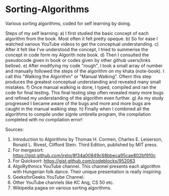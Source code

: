 # Sorting-Algorithms
Various sorting algorithms, coded for self learning by doing.

Steps of my self learning:
a) I first studied the basic concept of each algorithm from the book. Most often it felt pretty opeque.
b) So for ease I watched various YouTube videos to get the conceptual understanding.
c) After it felt like I've understood the concept, I tried to summerise the concept in code form my Algorith note book.
d) Then I consulted the pseudocode given in book or codes given by other github users(links bellow).
e) After modifying my code "rough", I took a small array of number and manually followed the steps of the algorithm on my khata (note-book). I call this "Walking the Algorithm" or "Manual Walking". Oftern this step produces the greatest conceptual understanding and revealed many small mistakes.
f) Once manual walking is done, I typed, compiled and ran the code for final testing. This final testing step often revealed many more bugs and refined my understanding of the algorithm even further.
g) As my study progressed I became aware of the bugs and more and more bugs are caught in the manual walking step.
h) Finally when I combined all the algorithms to compile under signle umbrella program, the compilation completed with no compilation error!

Sources:
1. Introduction to Algorithms by Thomas H. Cormen, Charles E. Leiserson, Ronald L. Rivest, Clifford Stein. Third Edition, published by MIT press.
2. For mergesort: https://gist.github.com/jrelo/8f34a00849c68bbeca95cae802bf910c
3. For Quicksort: https://gist.github.com/codeblocks/952063
4. AlgoRythmics YouTube channel. This channel presents each algorithm with Hungerian folk dance. Their unique presentation is really inspiring.
5. GeeksforGeeks YouTube Channel.
6. Other YouTube channels like KC Ang, CS 50 etc.
7. Wikipedia pagea on various sorting algorithms.
